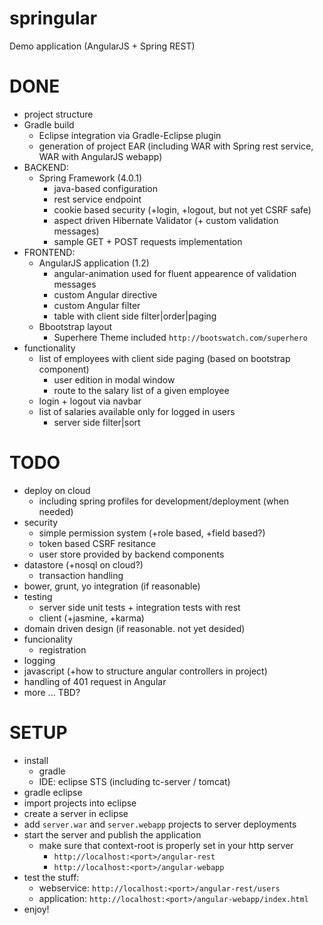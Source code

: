 springular
==========

Demo application (AngularJS + Spring REST)

DONE
==========
- project structure
- Gradle build
  - Eclipse integration via Gradle-Eclipse plugin
  - generation of project EAR (including WAR with Spring rest service, WAR with AngularJS webapp)
- BACKEND:
  - Spring Framework (4.0.1)
    - java-based configuration
    - rest service endpoint
    - cookie based security (+login, +logout, but not yet CSRF safe)
    - aspect driven Hibernate Validator (+ custom validation messages)
    - sample GET + POST requests implementation
- FRONTEND:
  - AngularJS application (1.2)
    - angular-animation used for fluent appearence of validation messages
    - custom Angular directive
    - custom Angular filter
    - table with client side filter|order|paging
  - Bbootstrap layout 
    - Superhere Theme included `http://bootswatch.com/superhero`
- functionality
  - list of employees with client side paging (based on bootstrap component)
    - user edition in modal window
    - route to the salary list of a given employee
  - login + logout via navbar
  - list of salaries available only for logged in users
    - server side filter|sort

TODO
==========
- deploy on cloud
  - including spring profiles for development/deployment (when needed)
- security
  - simple permission system (+role based, +field based?)
  - token based CSRF resitance
  - user store provided by backend components
- datastore (+nosql on cloud?)
  - transaction handling
- bower, grunt, yo integration (if reasonable)
- testing
  - server side unit tests + integration tests with rest
  - client (+jasmine, +karma)
- domain driven design (if reasonable. not yet desided)
- funcionality
  - registration
- logging
- javascript (+how to structure angular controllers in project)
- handling of 401 request in Angular
- more ... TBD?

SETUP
==========
- install 
  - gradle
  - IDE: eclipse STS (including tc-server / tomcat)
- gradle eclipse
- import projects into eclipse
- create a server in eclipse
- add `server.war` and `server.webapp` projects to server deployments
- start the server and publish the application
  - make sure that context-root is properly set in your http server
    - `http://localhost:<port>/angular-rest`
    - `http://localhost:<port>/angular-webapp`
- test the stuff:
  - webservice: `http://localhost:<port>/angular-rest/users`
  - application: `http://localhost:<port>/angular-webapp/index.html`
- enjoy!
